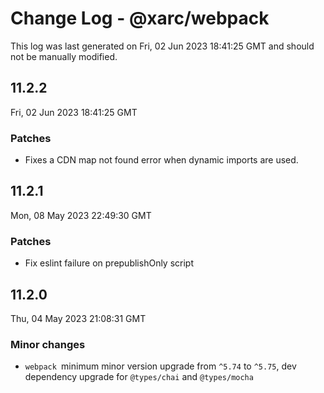 # Change Log - @xarc/webpack

This log was last generated on Fri, 02 Jun 2023 18:41:25 GMT and should not be manually modified.

## 11.2.2
Fri, 02 Jun 2023 18:41:25 GMT

### Patches

- Fixes a CDN map not found error when dynamic imports are used.

## 11.2.1
Mon, 08 May 2023 22:49:30 GMT

### Patches

- Fix eslint failure on prepublishOnly script

## 11.2.0
Thu, 04 May 2023 21:08:31 GMT

### Minor changes

- `webpack `minimum minor version upgrade from `^5.74` to `^5.75`, dev dependency upgrade for `@types/chai` and  `@types/mocha`

